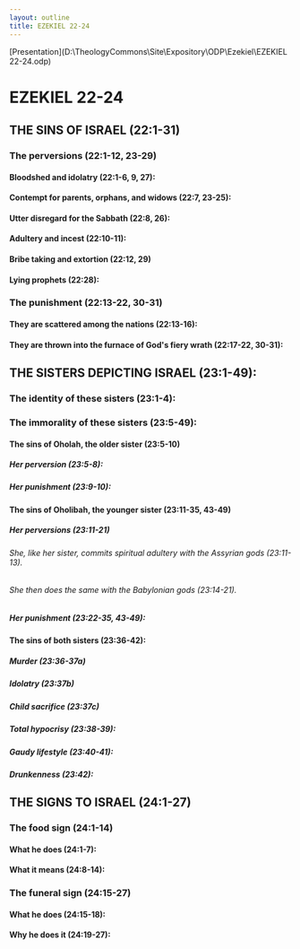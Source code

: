 ```yaml
---
layout: outline
title: EZEKIEL 22-24
---
```

[Presentation](D:\TheologyCommons\Site\Expository\ODP\Ezekiel\EZEKIEL 22-24.odp)
# EZEKIEL 22-24
## THE SINS OF ISRAEL (22:1-31) 
###  The perversions (22:1-12, 23-29) 
####  Bloodshed and idolatry (22:1-6, 9, 27): 
####  Contempt for parents, orphans, and widows (22:7, 23-25): 
####  Utter disregard for the Sabbath (22:8, 26): 
####  Adultery and incest (22:10-11): 
####  Bribe taking and extortion (22:12, 29) 
####  Lying prophets (22:28): 
###  The punishment (22:13-22, 30-31) 
####  They are scattered among the nations (22:13-16): 
####  They are thrown into the furnace of God\'s fiery wrath (22:17-22, 30-31): 
## THE SISTERS DEPICTING ISRAEL (23:1-49): 
###  The identity of these sisters (23:1-4): 
###  The immorality of these sisters (23:5-49): 
####  The sins of Oholah, the older sister (23:5-10) 
#####  Her perversion (23:5-8): 
#####  Her punishment (23:9-10): 
####  The sins of Oholibah, the younger sister (23:11-35, 43-49) 
#####  Her perversions (23:11-21) 
######  She, like her sister, commits spiritual adultery with the Assyrian gods (23:11-13). 
######  She then does the same with the Babylonian gods (23:14-21). 
#####  Her punishment (23:22-35, 43-49): 
####  The sins of both sisters (23:36-42): 
#####  Murder (23:36-37a) 
#####  Idolatry (23:37b) 
#####  Child sacrifice (23:37c) 
#####  Total hypocrisy (23:38-39): 
#####  Gaudy lifestyle (23:40-41): 
#####  Drunkenness (23:42): 
## THE SIGNS TO ISRAEL (24:1-27) 
###  The food sign (24:1-14) 
####  What he does (24:1-7): 
####  What it means (24:8-14): 
###  The funeral sign (24:15-27) 
####  What he does (24:15-18): 
####  Why he does it (24:19-27): 
